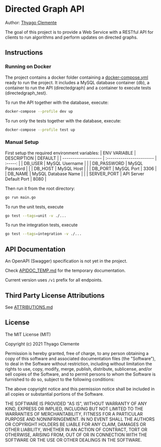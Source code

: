 # Directed Graph API

Author:
[Thyago Clemente](https://www.linkedin.com/in/thyagotc/)

The goal of this project is to provide a Web Service with a RESTful API for clients to run algorithms and perform updates on directed graphs.



## Instructions


### Running on Docker
The project contains a docker folder containing a [docker-compose.yml](docker/docker-compose.yml) ready to run the project. It includes a MySQL database container (db), a container to run the API (directedgraph) and a container to execute tests (directedgraph_test).

To run the API together with the database, execute:
```sh
docker-compose --profile dev up
```

To run only the tests together with the database, execute:
```sh
docker-compose --profile test up
```

### Manual Setup

First setup the required environment variables:
| ENV VARIABLE         | DESCRIPTION               | DEFAULT |
| -------------------- | :------------------------ | :-----: |
| DB_USER              | MySQL Username            |         |
| DB_PASSWORD          | MySQL Password            |         |
| DB_HOST              | MySQL Host                |         |
| DB_PORT              | MySQL Port                | 3306    |
| DB_NAME              | MySQL Database Name       |         |
| SERVER_PORT          | API Server Default Port   | 8080    |


Then run it from the root directory:
```sh
go run main.go
```

To run the unit tests, execute 
```sh
go test --tags=unit -v ./...
```

To run the integration tests, execute 
```sh
go test --tags=integration -v ./...
```


## API Documentation

An OpenAPI (Swagger) specification is not yet in the project.

Check [APIDOC_TEMP.md](APIDOC_TEMP.md) for the temporary documentation.

Current version uses `/v1` prefix for all endpoints.



## Third Party License Attributions
See [ATTRIBUTIONS.md](ATTRIBUTIONS.md)

## License
The MIT License (MIT)

Copyright (c) 2021 Thyago Clemente

Permission is hereby granted, free of charge, to any person obtaining a copy
of this software and associated documentation files (the "Software"), to deal
in the Software without restriction, including without limitation the rights
to use, copy, modify, merge, publish, distribute, sublicense, and/or sell
copies of the Software, and to permit persons to whom the Software is
furnished to do so, subject to the following conditions:

The above copyright notice and this permission notice shall be included in
all copies or substantial portions of the Software.

THE SOFTWARE IS PROVIDED "AS IS", WITHOUT WARRANTY OF ANY KIND, EXPRESS OR
IMPLIED, INCLUDING BUT NOT LIMITED TO THE WARRANTIES OF MERCHANTABILITY,
FITNESS FOR A PARTICULAR PURPOSE AND NONINFRINGEMENT. IN NO EVENT SHALL THE
AUTHORS OR COPYRIGHT HOLDERS BE LIABLE FOR ANY CLAIM, DAMAGES OR OTHER
LIABILITY, WHETHER IN AN ACTION OF CONTRACT, TORT OR OTHERWISE, ARISING FROM,
OUT OF OR IN CONNECTION WITH THE SOFTWARE OR THE USE OR OTHER DEALINGS IN
THE SOFTWARE.